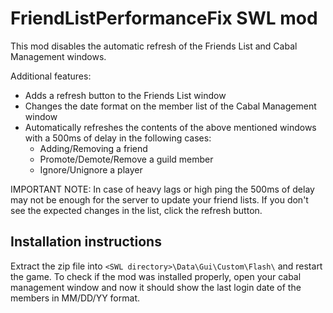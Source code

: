 # FriendListPerformanceFix SWL mod

This mod disables the automatic refresh of the Friends List and Cabal Management windows.

Additional features:
- Adds a refresh button to the Friends List window
- Changes the date format on the member list of the Cabal Management window
- Automatically refreshes the contents of the above mentioned windows with a 500ms of delay in the following cases:
  - Adding/Removing a friend
  - Promote/Demote/Remove a guild member
  - Ignore/Unignore a player

IMPORTANT NOTE: In case of heavy lags or high ping the 500ms of delay may not be enough for the server to update your friend lists. If you don't see the expected changes in the list, click the refresh button.


## Installation instructions

Extract the zip file into `<SWL directory>\Data\Gui\Custom\Flash\` and restart the game.
To check if the mod was installed properly, open your cabal management window and now it should show the last login date of the members in MM/DD/YY format.
